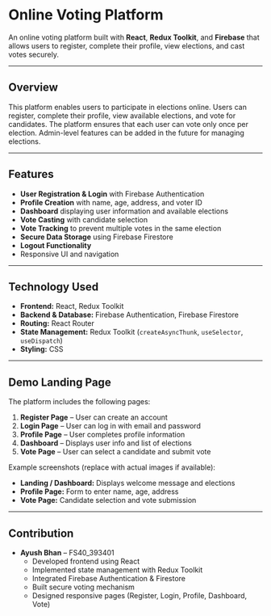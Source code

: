 # Online Voting Platform

An online voting platform built with **React**, **Redux Toolkit**, and **Firebase** that allows users to register, complete their profile, view elections, and cast votes securely.

---

## Overview
This platform enables users to participate in elections online. Users can register, complete their profile, view available elections, and vote for candidates. The platform ensures that each user can vote only once per election. Admin-level features can be added in the future for managing elections.

---

## Features
- **User Registration & Login** with Firebase Authentication
- **Profile Creation** with name, age, address, and voter ID
- **Dashboard** displaying user information and available elections
- **Vote Casting** with candidate selection
- **Vote Tracking** to prevent multiple votes in the same election
- **Secure Data Storage** using Firebase Firestore
- **Logout Functionality**
- Responsive UI and navigation

---

## Technology Used
- **Frontend:** React, Redux Toolkit
- **Backend & Database:** Firebase Authentication, Firebase Firestore
- **Routing:** React Router
- **State Management:** Redux Toolkit (`createAsyncThunk`, `useSelector`, `useDispatch`)
- **Styling:** CSS

---

## Demo Landing Page
The platform includes the following pages:
1. **Register Page** – User can create an account
2. **Login Page** – User can log in with email and password
3. **Profile Page** – User completes profile information
4. **Dashboard** – Displays user info and list of elections
5. **Vote Page** – User can select a candidate and submit vote

Example screenshots (replace with actual images if available):
- **Landing / Dashboard:** Displays welcome message and elections  
- **Profile Page:** Form to enter name, age, address  
- **Vote Page:** Candidate selection and vote submission  

---

## Contribution
- **Ayush Bhan** – FS40_393401  
  - Developed frontend using React  
  - Implemented state management with Redux Toolkit  
  - Integrated Firebase Authentication & Firestore  
  - Built secure voting mechanism  
  - Designed responsive pages (Register, Login, Profile, Dashboard, Vote)





